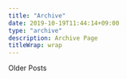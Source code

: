 ```yaml
---
title: "Archive"
date: 2019-10-19T11:44:14+09:00
type: "archive"
description: Archive Page
titleWrap: wrap
---
```


Older Posts

